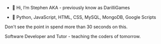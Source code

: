 - 👋 Hi, I’m Stephen AKA - previously know as DarilliGames

- 🌳 Python, JavaScript, HTML, CSS, MySQL, MongoDB, Google Scripts

Don't see the point in spend more than 30 seconds on this.



Software Developer and Tutor - teaching the coders of tomorrow.
